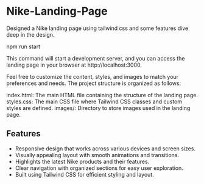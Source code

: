 # Nike-Landing-Page
Designed a Nike landing page using tailwind css and some features dive deep in the design.

npm run start


This command will start a development server, and you can access the landing page in your browser at http://localhost:3000.

Feel free to customize the content, styles, and images to match your preferences and needs. The project structure is organized as follows:

index.html: The main HTML file containing the structure of the landing page.
styles.css: The main CSS file where Tailwind CSS classes and custom styles are defined.
images/: Directory to store images used in the landing page.

## Features

- Responsive design that works across various devices and screen sizes.
- Visually appealing layout with smooth animations and transitions.
- Highlights the latest Nike products and their features.
- Clear navigation with organized sections for easy user exploration.
- Built using Tailwind CSS for efficient styling and layout.
